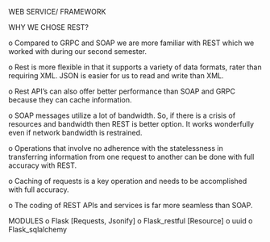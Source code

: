 WEB SERVICE/ FRAMEWORK


WHY WE CHOSE REST?

o	Compared to GRPC and SOAP we are more familiar with REST which we worked with during our second semester.

o	Rest is more flexible in that it supports a variety of data formats, rater than requiring XML. JSON is easier for us to read and write than XML.

o	Rest API’s can also offer better performance than SOAP and GRPC because they can cache information.

o	SOAP messages utilize a lot of bandwidth. So, if there is a crisis of resources and bandwidth then REST is better option. It works wonderfully even if network bandwidth is restrained. 

o	Operations that involve no adherence with the statelessness in transferring information from one request to another can be done with full accuracy with REST. 


o	Caching of requests is a key operation and needs to be accomplished with full accuracy. 

o	The coding of REST APIs and services is far more seamless than SOAP. 


MODULES
o	Flask [Requests, Jsonify]
o	Flask_restful [Resource]
o	uuid
o	Flask_sqlalchemy
